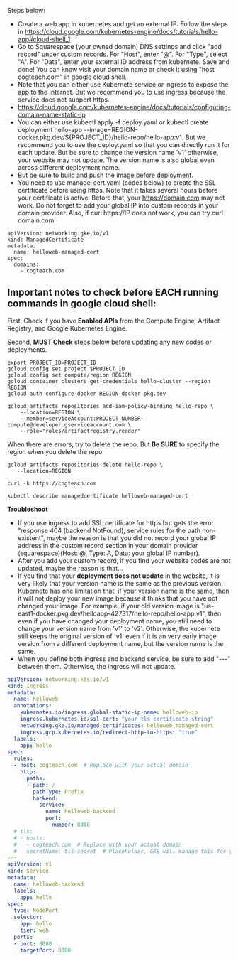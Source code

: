 
Steps below:
- Create a web app in kubernetes and get an external IP: Follow the steps in https://cloud.google.com/kubernetes-engine/docs/tutorials/hello-app#cloud-shell_1
- Go to Squarespace (your owned domain) DNS settings and click "add record" under custom records. For "Host", enter "@". For "Type", select "A". For "Data", enter your external ID address from kubernete. Save and done! You can know visit your domain name or check it using "host cogteach.com" in google cloud shell.
- Note that you can either use Kubernete service or ingress to expose the app to the Internet. But we recommend you to use ingress because the service does not support https.
- https://cloud.google.com/kubernetes-engine/docs/tutorials/configuring-domain-name-static-ip
- You can either use kubectl apply -f deploy.yaml or kubectl create deployment hello-app --image=REGION-docker.pkg.dev/${PROJECT_ID}/hello-repo/hello-app:v1. But we recommend you to use the deploy.yaml so that you can directly run it for each update. But be sure to change the version name 'v1' otherwise, your website may not update. The version name is also global even across different deployment name.
- But be sure to build and push the image before deployment.
- You need to use manage-cert.yaml (codes below) to create the SSL certificate before using https. Note that it takes several hours before your certificate is active. Before that, your https://domain.com may not work. Do not forget to add your global IP into custom records in your domain provider. Also, if curl https://IP does not work, you can try curl domain.com.

```
apiVersion: networking.gke.io/v1
kind: ManagedCertificate
metadata:
  name: helloweb-managed-cert
spec:
  domains:
    - cogteach.com

```
  
## Important notes to check before EACH running commands in google cloud shell: 
First, Check if you have **Enabled APIs** from the Compute Engine, Artifact Registry, and Google Kubernetes Engine.

Second, **MUST Check** steps below before updating any new codes or deployments.
```
export PROJECT_ID=PROJECT_ID
gcloud config set project $PROJECT_ID
gcloud config set compute/region REGION
gcloud container clusters get-credentials hello-cluster --region REGION
gcloud auth configure-docker REGION-docker.pkg.dev

gcloud artifacts repositories add-iam-policy-binding hello-repo \
    --location=REGION \
    --member=serviceAccount:PROJECT_NUMBER-compute@developer.gserviceaccount.com \
    --role="roles/artifactregistry.reader"

```
When there are errors, try to delete the repo. But **Be SURE** to specify the region when you delete the repo
```
gcloud artifacts repositories delete hello-repo \
   --location=REGION

```
```
curl -k https://cogteach.com
```
```
kubectl describe managedcertificate helloweb-managed-cert
```

**Troubleshoot**
- If you use ingress to add SSL certificate for https but gets the error "response 404 (backend NotFound), service rules for the path non-existent", maybe the reason is that you did not record your global IP address in the custom record section in your domain provider (squarespace)(Host: @, Type: A, Data: your global IP number).
- After you add your custom record, if you find your website codes are not updated, maybe the reason is that...
- If you find that your **deployment does not update** in the website, it is very likely that your version name is the same as the previous version. Kubernete has one limitation that, if your version name is the same, then it will not deploy your new image because it thinks that you have not changed your image. For example, if your old version image is "us-east1-docker.pkg.dev/helloapp-427317/hello-repo/hello-app:v1", then even if you have changed your deployment name, you still need to change your version name from 'v1' to 'v2'. Otherwise, the kubernete still keeps the original version of 'v1' even if it is an very early image version from a different deployment name, but the version name is the same.
- When you define both ingress and backend service, be sure to add "---" between them. Otherwise, the ingress will not update.

```yaml
apiVersion: networking.k8s.io/v1
kind: Ingress
metadata:
  name: helloweb
  annotations:
    kubernetes.io/ingress.global-static-ip-name: helloweb-ip
    ingress.kubernetes.io/ssl-cert: "your tls certificate string"
    networking.gke.io/managed-certificates: helloweb-managed-cert
    ingress.gcp.kubernetes.io/redirect-http-to-https: "true"
  labels:
    app: hello
spec:
  rules:
  - host: cogteach.com  # Replace with your actual domain
    http:
      paths:
      - path: /
        pathType: Prefix
        backend:
          service:
            name: helloweb-backend
            port:
              number: 8080
  # tls:
  # - hosts:
  #   - cogteach.com  # Replace with your actual domain
  #   secretName: tls-secret  # Placeholder, GKE will manage this for you
---
apiVersion: v1
kind: Service
metadata:
  name: helloweb-backend
  labels:
    app: hello
spec:
  type: NodePort
  selector:
    app: hello
    tier: web
  ports:
  - port: 8080
    targetPort: 8080
```
